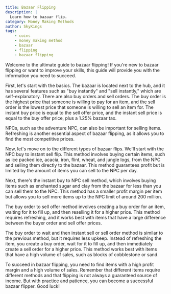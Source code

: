```yaml {metadata}
title: Bazaar Flipping
description: |
  Learn how to bazaar flip.
category: Money Making Methods
author: SkyKings
tags:
    - coins
    - money making method
    - bazaar
    - flipping
    - bazaar flipping
```

Welcome to the ultimate guide to bazaar flipping! If you're new to bazaar flipping or want to improve your skills, this guide will provide you with the information you need to succeed.

First, let's start with the basics. The bazaar is located next to the hub, and it has several features such as "buy instantly" and "sell instantly," which are self-explanatory. There are also buy orders and sell orders. The buy order is the highest price that someone is willing to pay for an item, and the sell order is the lowest price that someone is willing to sell an item for. The instant buy price is equal to the sell offer price, and the instant sell price is equal to the buy offer price, plus a 1.25% bazaar tax.

NPCs, such as the adventure NPC, can also be important for selling items. Refreshing is another essential aspect of bazaar flipping, as it allows you to find the most competitive prices.

Now, let's move on to the different types of bazaar flips. We'll start with the NPC buy to instant sell flip. This method involves buying certain items, such as ice packed ice, acacia, iron, flint, wheat, and jungle logs, from the NPC and selling them directly to the bazaar. This method guarantees profit but is limited by the amount of items you can sell to the NPC per day.

Next, there's the instant buy to NPC sell method, which involves buying items such as enchanted sugar and clay from the bazaar for less than you can sell them to the NPC. This method has a smaller profit margin per item but allows you to sell more items up to the NPC limit of around 200 million.

The buy order to sell offer method involves creating a buy order for an item, waiting for it to fill up, and then reselling it for a higher price. This method requires refreshing, and it works best with items that have a large difference between the buyer order and sell offer prices.

The buy order to wait and then instant sell or sell order method is similar to the previous method, but it requires less upkeep. Instead of refreshing the item, you create a buy order, wait for it to fill up, and then immediately create a sell order for a higher price. This method works best with items that have a high volume of sales, such as blocks of cobblestone or sand.

To succeed in bazaar flipping, you need to find items with a high profit margin and a high volume of sales. Remember that different items require different methods and that flipping is not always a guaranteed source of income. But with practice and patience, you can become a successful bazaar flipper. Good luck!
